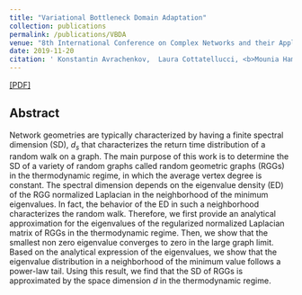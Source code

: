```yaml
---
title: "Variational Bottleneck Domain Adaptation"
collection: publications
permalink: /publications/VBDA
venue: "8th International Conference on Complex Networks and their Applications, Dec. 2019, Lisbon, Portugal."
date: 2019-11-20
citation: ' Konstantin Avrachenkov,  Laura Cottatellucci, <b>Mounia Hamidouche</b>'
---
```




[[PDF]](https://mouniahamidouche.github.io/files/ESDRGGTR.pdf)

## Abstract
Network geometries are typically characterized by having a finite spectral dimension (SD), $d_{s}$ that characterizes the return time distribution of a random walk on a graph. The main purpose of this work is to determine the SD of a variety of random graphs called random geometric graphs (RGGs) in the thermodynamic regime, in which the average vertex degree is constant. The spectral dimension depends on the eigenvalue density (ED) of the RGG normalized Laplacian in the neighborhood of the minimum eigenvalues. In fact, the behavior of the ED in such a neighborhood characterizes the random walk. Therefore, we first provide an analytical approximation for the eigenvalues of the regularized normalized Laplacian matrix of RGGs in the thermodynamic regime. Then, we show that the smallest non zero eigenvalue converges to zero in the large graph limit. Based on the analytical expression of the eigenvalues, we show that the eigenvalue distribution in a neighborhood of the minimum value follows a power-law tail. Using this result, we find that the SD of RGGs is approximated by the space dimension $d$ in the thermodynamic regime.